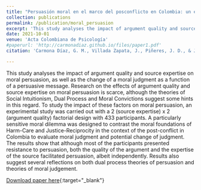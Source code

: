 ```yaml
---
title: "Persuasión moral en el marco del posconflicto en Colombia: un estudio sobre la calidad de los argumentos y la experticia de la fuente"
collection: publications
permalink: /publication/moral_persuasion
excerpt: 'This study analyses the impact of argument quality and source expertise on moral persuasion, as well as the change of a moral judgment as a function of a persuasive message. Research on the effects of argument quality and source expertise on moral persuasion is scarce, although the theories of Social Intuitionism, Dual Process and Moral Convictions suggest some hints in this regard. To study the impact of these factors on moral persuasion, an experimental study was carried out with a 2 (source expertise) x 2 (argument quality) factorial design with 433 participants. A particularly sensitive moral dilemma was designed to contrast the moral foundations of Harm-Care and Justice-Reciprocity in the context of the post-conflict in Colombia to evaluate moral judgment and potential change of judgment. The results show that although most of the participants presented resistance to persuasion, both the quality of the argument and the expertise of the source facilitated persuasion, albeit independently. Results also suggest several reflections on both dual process theories of persuasion and theories of moral judgement.'
date: 2021-10-01
venue: 'Acta Colombiana de Psicología'
#paperurl: 'http://carmonadiaz.github.io/files/paper1.pdf'
citation: 'Carmona Díaz, G. M., Villada Zapata, J., Piñeres, J. D., & Jiménez Leal, W. (2021). Persuasión moral en el marco del posconflicto en Colombia: un estudio sobre la calidad de los argumentos y la experticia de la fuente. <i>Acta Colombiana de Psicología, 24</i>(2), 144-155.'

---
```


This study analyses the impact of argument quality and source expertise on moral persuasion, as well as the change of a moral judgment as a function of a persuasive message. Research on the effects of argument quality and source expertise on moral persuasion is scarce, although the theories of Social Intuitionism, Dual Process and Moral Convictions suggest some hints in this regard. To study the impact of these factors on moral persuasion, an experimental study was carried out with a 2 (source expertise) x 2 (argument quality) factorial design with 433 participants. A particularly sensitive moral dilemma was designed to contrast the moral foundations of Harm-Care and Justice-Reciprocity in the context of the post-conflict in Colombia to evaluate moral judgment and potential change of judgment. The results show that although most of the participants presented resistance to persuasion, both the quality of the argument and the expertise of the source facilitated persuasion, albeit independently. Results also suggest several reflections on both dual process theories of persuasion and theories of moral judgement.

[Download paper here](http://www.scielo.org.co/scielo.php?pid=S0123-91552021000200144&script=sci_arttext){:target="_blank"}
